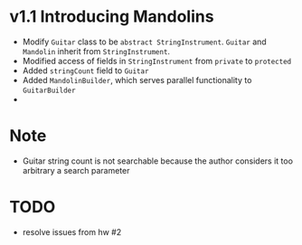 # v1.1 Introducing Mandolins #
  * Modify `Guitar` class to be `abstract StringInstrument`. `Guitar` and `Mandolin` inherit from `StringInstrument`.
  * Modified access of fields in `StringInstrument` from `private` to `protected`
  * Added `stringCount` field to `Guitar`
  * Added `MandolinBuilder`, which serves parallel functionality to `GuitarBuilder`
  * 

# Note #
  * Guitar string count is not searchable because the author considers it too arbitrary a search parameter

# TODO #
  * resolve issues from hw #2
